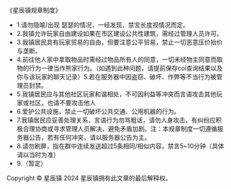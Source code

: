 《星辰镇规章制度》
* 1.请勿隐喻/出现 瑟瑟的情况，一经发现，禁言长度视情况而定。
* 2.我镇允许玩家自由建设如果在市区建设公共性建筑，需经过管理人员许可。
* 3.我镇居民具有玩家贸易的自由，但要注意公平贸易，禁止一切恶意压价抬价与垄断。
* 4.前往他人家中拿取物品时需经过物品所有人的同意，一切未经物主同意而取物的行为一律当作熊家行为。（如遇到此种问题，请提前保存coi查询结果以及你与该玩家的聊天记录）5.若在服务器中因盗窃、破坏、作弊等不当行为被管理员封禁。
* 5.我镇居民应与其他社区玩家和谐相处，不可因利益等冲突而言语攻击其他玩家或社区，也请不要攻击他人
* 6.爱护公共设施，禁止一切破坏公共交通、公用机器的行为。
* 7.我镇居民应妥善处理关系，言语行为勿骂粗话，请勿人身攻击，有纠纷应积极合理协商或寻求管理人员解决，避免矛盾加剧。注：本规章制度一切遵循服务器公告，若有任何冲突，请以服务器公告为主。
* 8.请勿刷屏，指在群中连续发送超过5条相同/相似内容，禁言5~10分钟（具体请以当时为准）
* 9.（暂定）

Copyright © 星辰镇 2024 星辰镇拥有此文章的最后解释权。
